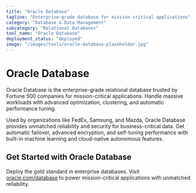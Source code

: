 ```yaml
---
title: "Oracle Database"
tagline: "Enterprise-grade database for mission-critical applications"
category: "Database & Data Management"
subcategory: "Relational Databases"
tool_name: "Oracle Database"
deployment_status: "deployed"
image: "/images/tools/oracle-database-placeholder.jpg"
---
```


# Oracle Database

Oracle Database is the enterprise-grade relational database trusted by Fortune 500 companies for mission-critical applications. Handle massive workloads with advanced optimization, clustering, and automatic performance tuning.

Used by organizations like FedEx, Samsung, and Mazda, Oracle Database provides unmatched reliability and security for business-critical data. Get automatic failover, advanced encryption, and self-tuning performance with built-in machine learning and cloud-native autonomous features.

## Get Started with Oracle Database

Deploy the gold standard in enterprise databases. Visit [oracle.com/database](https://www.oracle.com/database) to power mission-critical applications with unmatched reliability.
